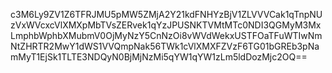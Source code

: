 c3M6Ly9ZV1Z6TFRJMU5pMW5ZMjA2Y21kdFNHYzBjV1ZLVVVCak1qTnpNUzVxWVcxcVlXMXpMbTVsZERvek1qYzJPUSNKTVMtMTc0NDI3QGMyM3MxLmphbWphbXMubmV0OjMyNzY5CnNzOi8vWVdWekxUSTFOaTFuWTIwNmNtZHRTR2MwY1dWS1VVQmpNak56TWk1cVlXMXFZVzF6TG01bGREb3pNamMyT1EjSk1TLTE3NDQyN0BjMjNzMi5qYW1qYW1zLm5ldDozMjc2OQ==
